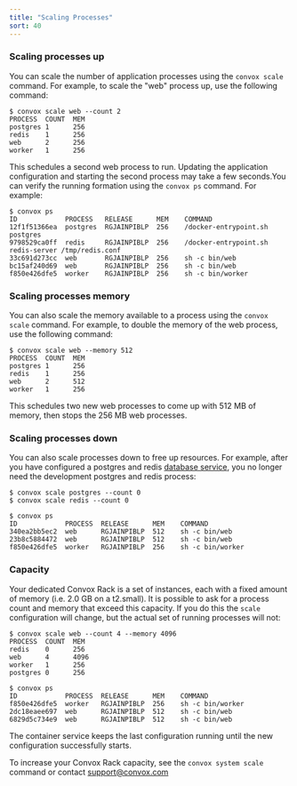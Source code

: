 ```yaml
---
title: "Scaling Processes"
sort: 40
---
```

### Scaling processes up

You can scale the number of application processes using the `convox scale` command. For example, to scale the "web" process up, use the following command:

    $ convox scale web --count 2
    PROCESS  COUNT  MEM
    postgres 1      256
    redis    1      256
    web      2      256
    worker   1      256

This schedules a second web process to run. Updating the application configuration and starting the second process may take a few seconds.You can verify the running formation using the `convox ps` command. For example:

    $ convox ps
    ID            PROCESS   RELEASE      MEM    COMMAND
    12f1f51366ea  postgres  RGJAINPIBLP  256    /docker-entrypoint.sh postgres
    9798529ca0ff  redis     RGJAINPIBLP  256    /docker-entrypoint.sh redis-server /tmp/redis.conf
    33c691d273cc  web       RGJAINPIBLP  256    sh -c bin/web
    bc15af240d69  web       RGJAINPIBLP  256    sh -c bin/web
    f850e426dfe5  worker    RGJAINPIBLP  256    sh -c bin/worker

### Scaling processes memory

You can also scale the memory available to a process using the `convox scale` command. For example, to double the memory of the web process, use the following command:

    $ convox scale web --memory 512
    PROCESS  COUNT  MEM
    postgres 1      256
    redis    1      256
    web      2      512
    worker   1      256

This schedules two new web processes to come up with 512 MB of memory, then stops the 256 MB web processes.

### Scaling processes down

You can also scale processes down to free up resources. For example, after you have configured a postgres and redis [database service](/docs/postgresql), you no longer need the development postgres and redis process:

    $ convox scale postgres --count 0
    $ convox scale redis --count 0

    $ convox ps
    ID            PROCESS  RELEASE      MEM    COMMAND
    340ea2bb5ec2  web      RGJAINPIBLP  512    sh -c bin/web
    23b8c5884472  web      RGJAINPIBLP  512    sh -c bin/web
    f850e426dfe5  worker   RGJAINPIBLP  256    sh -c bin/worker

### Capacity

Your dedicated Convox Rack is a set of instances, each with a fixed amount of memory (i.e. 2.0 GB on a t2.small). It is possible to ask for a process count and memory that exceed this capacity. If you do this the `scale` configuration will change, but the actual set of running processes will not:

    $ convox scale web --count 4 --memory 4096
    PROCESS  COUNT  MEM
    redis    0      256
    web      4      4096
    worker   1      256
    postgres 0      256

    $ convox ps
    ID            PROCESS  RELEASE      MEM    COMMAND
    f850e426dfe5  worker   RGJAINPIBLP  256    sh -c bin/worker
    2dc18eaee697  web      RGJAINPIBLP  512    sh -c bin/web
    6829d5c734e9  web      RGJAINPIBLP  512    sh -c bin/web

The container service keeps the last configuration running until the new configuration successfully starts.

To increase your Convox Rack capacity, see the `convox system scale` command or contact support@convox.com
